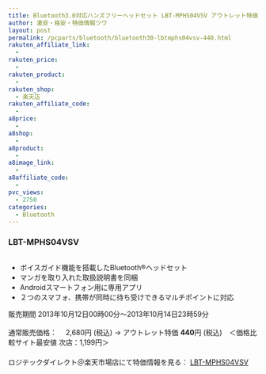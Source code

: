 ```yaml
---
title: Bluetooth3.0対応ハンズフリーヘッドセット LBT-MPHS04VSV アウトレット特価440円！
author: 激安・格安・特価情報ツウ
layout: post
permalink: /pcparts/bluetooth/bluetooth30-lbtmphs04vsv-440.html
rakuten_affiliate_link:
  - 
rakuten_price:
  - 
rakuten_product:
  - 
rakuten_shop:
  - 楽天店
rakuten_affiliate_code:
  - 
a8price:
  - 
a8shop:
  - 
a8product:
  - 
a8image_link:
  - 
a8affiliate_code:
  - 
pvc_views:
  - 2750
categories:
  - Bluetooth
---
```

### LBT-MPHS04VSV

<div class="img-bg2 img_L">
  <a href="http://hb.afl.rakuten.co.jp/hgc/036be60e.f56749c0.03ae1481.d73d1064/?pc=http%3a%2f%2fitem.rakuten.co.jp%2flogitec%2flbt-mphs04vsv%2f%3fscid%3daf_link_img&m=http%3a%2f%2fm.rakuten.co.jp%2flogitec%2fi%2f10007304%2f" target="_blank"><img src="http://hbb.afl.rakuten.co.jp/hgb/?pc=http%3a%2f%2fthumbnail.image.rakuten.co.jp%2f%400_mall%2flogitec%2fcabinet%2fimg59675095.jpg%3f_ex%3d128x128&m=http%3a%2f%2fthumbnail.image.rakuten.co.jp%2f%400_mall%2flogitec%2fcabinet%2fimg59675095.jpg" border="0" title="" alt="" /></a>
</div>

<!--more-->

  * ボイスガイド機能を搭載したBluetooth®ヘッドセット
  * マンガを取り入れた取扱説明書を同梱
  * Androidスマートフォン用に専用アプリ
  * ２つのスマフォ、携帯が同時に待ち受けできるマルチポイントに対応

販売期間 2013年10月12日00時00分～2013年10月14日23時59分  
<br clear="all" />通常販売価格：　 2,680円 (税込) → アウトレット特価 <span class="tokka-price"><strong>440</strong></span>円 (税込)　＜価格比較サイト最安値 次店：1,199円＞  
　　  
ロジテックダイレクト＠楽天市場店にて特価情報を見る： <a href="http://hb.afl.rakuten.co.jp/hgc/036be60e.f56749c0.03ae1481.d73d1064/?pc=http%3a%2f%2fitem.rakuten.co.jp%2flogitec%2flbt-mphs04vsv%2f%3fscid%3daf_link_img&m=http%3a%2f%2fm.rakuten.co.jp%2flogitec%2fi%2f10007304%2f" target="_blank"><span class="fs150p">LBT-MPHS04VSV</span></a>